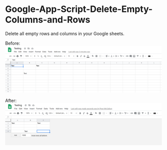 # Google-App-Script-Delete-Empty-Columns-and-Rows

Delete all empty rows and columns in your Google sheets.

Before:
![Before](https://github.com/rjmccallumbigl/Google-App-Script-Delete-Empty-Columns-and-Rows/blob/master/before.png)

After:
![After](https://github.com/rjmccallumbigl/Google-App-Script-Delete-Empty-Columns-and-Rows/blob/master/after.png)
